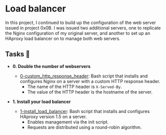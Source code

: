 # Load balancer

In this project, I continued to build up the configuration of the web server
issued in project 0x0B. I was issued two additional servers, one to replicate
the Nginx configuration of my original server, and another to set up an HAproxy
load balancer on to manage both web servers.

## Tasks :page_with_curl:

* **0. Double the number of webservers**
  * [0-custom_http_response_header](./0-custom_http_response-header): Bash
  script that installs and configures Nginx on a server with a custom HTTP
  response header.
    * The name of the HTTP header is `X-Served-By`.
    * The value of the HTTP header is the hostname of the server.

* **1. Install your load balancer**
  * [1-install_load_balancer](./1-install_load_balancer): Bash script that
  installs and configures HAproxy version 1.5 on a server.
    * Enables management via the init script.
    * Requests are distributed using a round-robin algorithm.
    